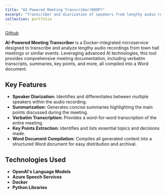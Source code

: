 ```yaml
---
title: "AI-Powered Meeting Transcriber(NOOP)"
excerpt: "Transcriber and diarization of speakers from lengthy audio recordings of town hall meetings (or any other meeting).<br/>"
collection: portfolio
---
```

[Github](https://github.com/QuaNilo/Minutes_Builder)

**AI-Powered Meeting Transcriber** is a Docker-integrated microservice designed to transcribe and analyze lengthy audio recordings from town hall meetings or similar events. Leveraging advanced AI technologies, this tool provides comprehensive meeting documentation, including verbatim transcripts, summaries, key points, and more, all compiled into a Word document.

## Key Features

- **Speaker Diarization:** Identifies and differentiates between multiple speakers within the audio recording.
- **Summarization:** Generates concise summaries highlighting the main points discussed during the meeting.
- **Verbatim Transcription:** Provides a word-for-word transcription of the entire meeting.
- **Key Points Extraction:** Identifies and lists essential topics and decisions made.
- **Word Document Compilation:** Compiles all generated content into a structured Word document for easy distribution and archival.

## Technologies Used

- **OpenAI's Language Models**
- **Azure Speech Services**
- **Docker**
- **Python Libraries**